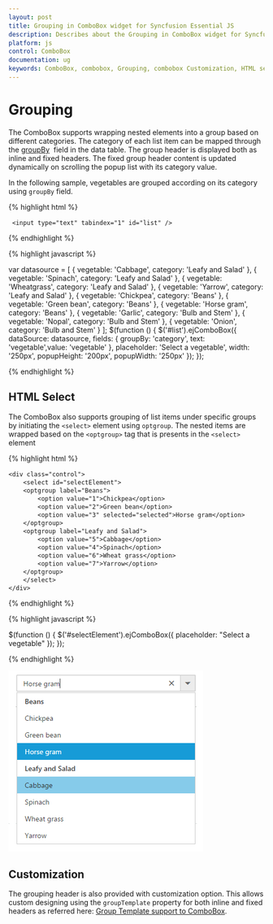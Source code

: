 ```yaml
---
layout: post
title: Grouping in ComboBox widget for Syncfusion Essential JS
description: Describes about the Grouping in ComboBox widget for Syncfusion Essential JS
platform: js
control: ComboBox
documentation: ug
keywords: ComboBox, combobox, Grouping, combobox Customization, HTML select
---
```


# Grouping

The ComboBox supports wrapping nested elements into a group based on different categories. The category
of each list item can be mapped through the [groupBy](https://help.syncfusion.com/api/js/ejcombobox#members:fields-groupby) &nbsp;field in
the data table. The group header is displayed both as inline and fixed headers. The fixed group header content
is updated dynamically on scrolling the popup list with its category value.

In the following sample, vegetables are grouped according on its category using `groupBy` field.

{% highlight html %}
	
	 <input type="text" tabindex="1" id="list" />
			
{% endhighlight %}
	
{% highlight javascript %}	
	
var datasource = [
	{ vegetable: 'Cabbage', category: 'Leafy and Salad' }, { vegetable: 'Spinach', category: 'Leafy and Salad' },
	{ vegetable: 'Wheatgrass', category: 'Leafy and Salad' }, { vegetable: 'Yarrow', category: 'Leafy and Salad' },
	{ vegetable: 'Chickpea', category: 'Beans' }, { vegetable: 'Green bean', category: 'Beans' },
	{ vegetable: 'Horse gram', category: 'Beans' }, { vegetable: 'Garlic', category: 'Bulb and Stem' },
	{ vegetable: 'Nopal', category: 'Bulb and Stem' }, { vegetable: 'Onion', category: 'Bulb and Stem' }
];
$(function () {
	$('#list').ejComboBox({
		dataSource: datasource,
		fields: { groupBy: 'category', text: 'vegetable',value: 'vegetable' },
		placeholder: 'Select a vegetable',
		width: '250px',
		popupHeight: '200px',
		popupWidth: '250px'
	});
});	
		
{% endhighlight %}

## HTML Select

The ComboBox also supports grouping of list items under specific groups by initiating
the `<select>` element using  `optgroup`. The nested items are wrapped based on
the `<optgroup>` tag that is presents in the `<select>` element

{% highlight html %}

	<div class="control">
		<select id="selectElement">
		<optgroup label="Beans">
			<option value="1">Chickpea</option>
			<option value="2">Green bean</option>
			<option value="3" selected="selected">Horse gram</option>
		</optgroup>
		<optgroup label="Leafy and Salad">
			<option value="5">Cabbage</option>
			<option value="4">Spinach</option>
			<option value="6">Wheat grass</option>
			<option value="7">Yarrow</option>
		</optgroup>
		</select>
	</div>

{% endhighlight %}


{% highlight javascript %}
	
$(function () {
	$('#selectElement').ejComboBox({
		placeholder: "Select a vegetable"
	});
});

{% endhighlight %}

![](RenderingMode_images/RenderingMode_img1.jpeg)

## Customization

The grouping header is also provided with customization option. This allows custom designing using the `groupTemplate` property for both inline and fixed headers as referred here:
[Group Template support to ComboBox](https://help.syncfusion.com/js/combobox/template#group-template).
